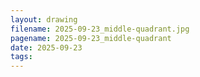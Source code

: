 ```yaml
---
layout: drawing
filename: 2025-09-23_middle-quadrant.jpg
pagename: 2025-09-23_middle-quadrant
date: 2025-09-23
tags:
---
```

